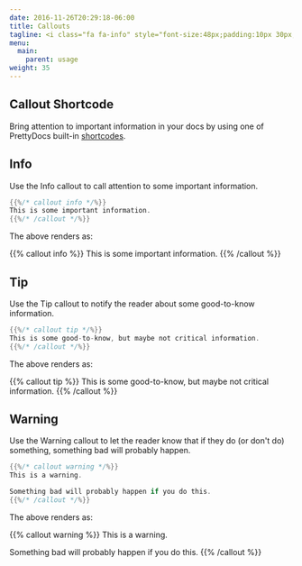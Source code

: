 ```yaml
---
date: 2016-11-26T20:29:18-06:00
title: Callouts
tagline: <i class="fa fa-info" style="font-size:48px;padding:10px 30px;"></i><i class="fa fa-lightbulb-o" style="font-size:48px;padding:10px 30px;"></i><i class="fa fa-warning" style="font-size:48px;padding:10px 30px;"></i></br>Bring attention to important information using PrettyDocs callouts.
menu:
  main:
    parent: usage
weight: 35
---
```


## Callout Shortcode

Bring attention to important information in your docs by using one of PrettyDocs built-in [shortcodes](https://gohugo.io/extras/shortcodes/).

## Info

Use the Info callout to call attention to some important information.

```go
{{%/* callout info */%}}
This is some important information.
{{%/* /callout */%}}
```

The above renders as:

{{% callout info %}}
This is some important information.
{{% /callout %}}

## Tip

Use the Tip callout to notify the reader about some good-to-know information.

```go
{{%/* callout tip */%}}
This is some good-to-know, but maybe not critical information.
{{%/* /callout */%}}
```

The above renders as:

{{% callout tip %}}
This is some good-to-know, but maybe not critical information.
{{% /callout %}}


## Warning

Use the Warning callout to let the reader know that if they do (or don't do) something, something bad will probably happen.

```go
{{%/* callout warning */%}}
This is a warning.

Something bad will probably happen if you do this.
{{%/* /callout */%}}
```

The above renders as:

{{% callout warning %}}
This is a warning.

Something bad will probably happen if you do this.
{{% /callout %}}
